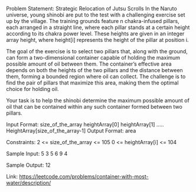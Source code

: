 Problem Statement: Strategic Relocation of Jutsu Scrolls
In the Naruto universe, young shinobi are put to the test with a challenging exercise set up by the village. The training grounds feature n chakra-infused pillars, each arranged in a straight line, where each pillar stands at a certain height according to its chakra power level. These heights are given in an integer array height, where height[i] represents the height of the pillar at position i.

The goal of the exercise is to select two pillars that, along with the ground, can form a two-dimensional container capable of holding the maximum possible amount of oil between them. The container’s effective area depends on both the heights of the two pillars and the distance between them, forming a bounded region where oil can collect. The challenge is to find the pair of pillars that maximize this area, making them the optimal choice for holding oil.

Your task is to help the shinobi determine the maximum possible amount of oil that can be contained within any such container formed between two pillars.


Input Format:
size_of_the_array
heightArray[0] heightArray[1] ..... HeightArray[size_of_the_array-1]
Output Format:
area

Constraints:
2 <= size_of_the_array <= 105
0 <= heightArray[i] <= 104

Sample Input:
5
3 5 6 9 4

Sample Output:
12

Link: https://leetcode.com/problems/container-with-most-water/description/

